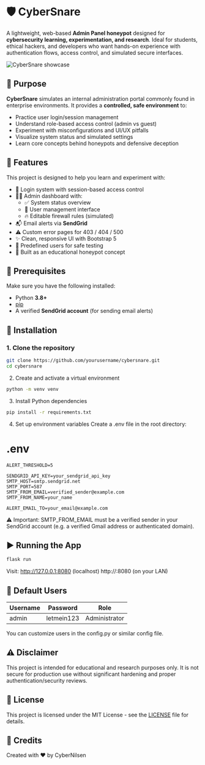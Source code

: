 # 🛡️ CyberSnare

A lightweight, web-based **Admin Panel honeypot** designed for **cybersecurity learning, experimentation, and research**. Ideal for students, ethical hackers, and developers who want hands-on experience with authentication flows, access control, and simulated secure interfaces.

![CyberSnare showcase](https://github.com/user-attachments/assets/888c0dbf-e50c-43f7-9d7a-cd731d743bce)


## 🚀 Purpose

**CyberSnare** simulates an internal administration portal commonly found in enterprise environments. It provides a **controlled, safe environment** to:

- Practice user login/session management  
- Understand role-based access control (admin vs guest)  
- Experiment with misconfigurations and UI/UX pitfalls  
- Visualize system status and simulated settings  
- Learn core concepts behind honeypots and defensive deception  



## 🧠 Features
This project is designed to help you learn and experiment with:

- 🔐 Login system with session-based access control  
- 🧑‍💼 Admin dashboard with:
  - ✅ System status overview  
  - 👥 User management interface  
  - 🔥 Editable firewall rules (simulated)  
- 📬 Email alerts via **SendGrid**  
- ⚠️ Custom error pages for 403 / 404 / 500  
- ✨ Clean, responsive UI with Bootstrap 5  
- 🧪 Predefined users for safe testing  
- 🧲 Built as an educational honeypot concept  


## 🧰 Prerequisites

Make sure you have the following installed:

- Python **3.8+**  
- [pip](https://pip.pypa.io/en/stable/)  
- A verified **SendGrid account** (for sending email alerts)  

## 🔧 Installation

### 1. Clone the repository

```bash
git clone https://github.com/yourusername/cybersnare.git
cd cybersnare
```
2. Create and activate a virtual environment
```bash
python -m venv venv
```
3. Install Python dependencies
```bash
pip install -r requirements.txt
```
4. Set up environment variables
Create a .env file in the root directory:
# .env

```
ALERT_THRESHOLD=5

SENDGRID_API_KEY=your_sendgrid_api_key
SMTP_HOST=smtp.sendgrid.net
SMTP_PORT=587
SMTP_FROM_EMAIL=verified_sender@example.com
SMTP_FROM_NAME=your_name

ALERT_EMAIL_TO=your_email@example.com
```
⚠️ Important: SMTP_FROM_EMAIL must be a verified sender in your SendGrid account (e.g. a verified Gmail address or authenticated domain).

## ▶️ Running the App
```bash
flask run
```
Visit:
http://127.0.0.1:8080 (localhost)
http://<your-lan-ip>:8080 (on your LAN)



## 🧪 Default Users
| Username |	Password |	Role |
|----------|-----------|-------|
| admin |	letmein123 |	Administrator |

You can customize users in the config.py or similar config file.



## ⚠️ Disclaimer
This project is intended for educational and research purposes only.
It is not secure for production use without significant hardening and proper authentication/security reviews.



## 📄 License
This project is licensed under the MIT License - see the [LICENSE](LICENSE) file for details.



## 🙌 Credits
Created with ❤️ by CyberNilsen

